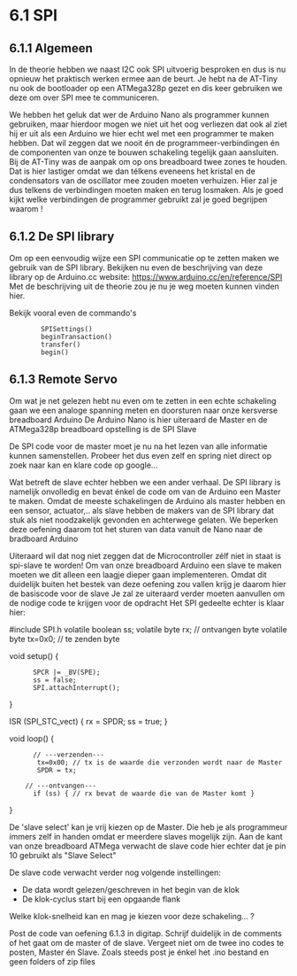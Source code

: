 # 6.1 SPI

## 6.1.1 Algemeen

In de theorie hebben we naast I2C ook SPI uitvoerig besproken en dus is nu opnieuw het praktisch werken ermee aan de beurt.
Je hebt na de AT-Tiny nu ook de bootloader op een ATMega328p gezet en dis keer gebruiken we deze om over SPI mee te communiceren.

We hebben het geluk dat wer de Arduino Nano als programmer kunnen gebruiken,
maar hierdoor mogen we niet uit het oog verliezen dat ook al ziet hij er uit als een Arduino we hier echt wel met een programmer te maken hebben.
Dat wil zeggen dat we nooit én de programmeer-verbindingen én de componenten van onze te bouwen schakeling tegelijk gaan aansluiten.
Bij de AT-Tiny was de aanpak om op ons breadboard twee zones te houden.
Dat is hier lastiger omdat we dan télkens eveneens het kristal en de condensators van de oscillator mee zouden moeten verhuizen.
Hier zal je dus telkens de verbindingen moeten maken en terug losmaken.
Als je goed kijkt welke verbindingen de programmer gebruikt zal je goed begrijpen waarom !

 

## 6.1.2 De SPI library

Om op een eenvoudig wijze een SPI communicatie op te zetten maken we gebruik van de SPI library.
Bekijken nu even de beschrijving van deze library op de Arduino.cc website: https://www.arduino.cc/en/reference/SPI
Met de beschrijving uit de theorie zou je nu je weg moeten kunnen vinden hier.

 Bekijk vooral even de commando's
  

            SPISettings()
            beginTransaction()
            transfer()
            begin()


## 6.1.3 Remote Servo

Om wat je net gelezen hebt nu even om te zetten in een echte schakeling gaan we een analoge spanning meten en doorsturen naar onze kersverse breadboard Arduino
De Arduino Nano is hier uiteraard de Master en de ATMega328p breadboard opstelling is de SPI Slave

De SPI code voor de master moet je nu na het lezen van alle informatie kunnen samenstellen.
Probeer het dus even zelf en spring niet direct op zoek naar kan en klare code op google...

Wat betreft de slave echter hebben we een ander verhaal.
De SPI library is namelijk onvolledig en bevat énkel de code om van de Arduino een Master te maken.
Omdat de meeste schakelingen de Arduino als master hebben en een sensor, actuator,.. als slave
hebben de makers van de SPI library dat stuk als niet noodzakelijk gevonden en achterwege gelaten.
We beperken deze oefening daarom tot het sturen van data vanuit de Nano naar de bradboard Arduino

Uiteraard wil dat nog niet zeggen dat de Microcontroller zélf niet in staat is spi-slave te worden!
Om van onze breadboard Arduino een slave te maken moeten we dit alleen een laagje dieper gaan implementeren.
Omdat dit duidelijk buiten het bestek van deze oefening zou vallen krijg je daarom hier de basiscode voor de slave
Je zal ze uiteraard verder moeten aanvullen om de nodige code te krijgen voor de opdracht
Het SPI gedeelte echter is klaar hier:

#include SPI.h
volatile boolean ss;
volatile byte rx; // ontvangen byte
volatile byte tx=0x0; // te zenden byte

void setup() {

          SPCR |= _BV(SPE);
          ss = false;
          SPI.attachInterrupt();
}

ISR (SPI_STC_vect) {
          rx = SPDR;
          ss = true;
}

void loop() {

          // ---verzenden---
           tx=0x00; // tx is de waarde die verzonden wordt naar de Master
           SPDR = tx;

        // ---ontvangen---
          if (ss) { // rx bevat de waarde die van de Master komt }
}

De 'slave select' kan je vrij kiezen op de Master.
Die heb je als programmeur immers zelf in handen omdat er meerdere slaves mogelijk zijn.
Aan de kant van onze breadboard ATMega verwacht de slave code hier echter dat je pin 10 gebruikt als "Slave Select"

De slave code verwacht verder nog volgende instellingen:
- De data wordt gelezen/geschreven in het begin van de klok
- De klok-cyclus start bij een opgaande flank

Welke klok-snelheid kan en mag je kiezen voor deze schakeling... ?



Post de code van oefening 6.1.3 in digitap. Schrijf duidelijk in de comments of het gaat om de master of de slave.
Vergeet niet om de twee ino codes te posten, Master én Slave.
Zoals steeds post je énkel het .ino bestand en geen folders of zip files
